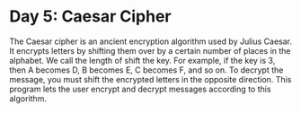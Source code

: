# Day 5: Caesar Cipher
 
The Caesar cipher is an ancient encryption algorithm used by Julius Caesar. It encrypts letters by shifting 
them over by a certain number of places in the alphabet. We call the length of shift the key. For example, 
if the key is 3, then A becomes D, B becomes E, C becomes F, and so on. To decrypt the message, you 
must shift the encrypted letters in the opposite direction. This program lets the user encrypt and decrypt 
messages according to this algorithm.